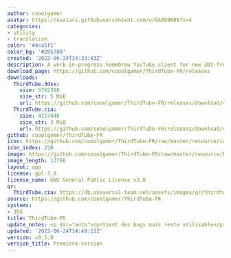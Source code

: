```yaml
---
author: cooolgamer
avatar: https://avatars.githubusercontent.com/u/64099608?v=4
categories:
- utility
- translation
color: '#4ca5f1'
color_bg: '#285780'
created: '2022-06-24T14:33:43Z'
description: A work-in-progress homebrew YouTube client for new 3DS french translated
download_page: https://github.com/cooolgamer/ThirdTube-FR/releases
downloads:
  ThirdTube.3dsx:
    size: 5762388
    size_str: 5 MiB
    url: https://github.com/cooolgamer/ThirdTube-FR/releases/download/v0.5.0/ThirdTube.3dsx
  ThirdTube.cia:
    size: 4117440
    size_str: 3 MiB
    url: https://github.com/cooolgamer/ThirdTube-FR/releases/download/v0.5.0/ThirdTube.cia
github: cooolgamer/ThirdTube-FR
icon: https://github.com/cooolgamer/ThirdTube-FR/raw/master/resource/icon.png
icon_index: 220
image: https://github.com/cooolgamer/ThirdTube-FR/raw/master/resource/banner.png
image_length: 12768
layout: app
license: gpl-3.0
license_name: GNU General Public License v3.0
qr:
  ThirdTube.cia: https://db.universal-team.net/assets/images/qr/thirdtube-cia.png
source: https://github.com/cooolgamer/ThirdTube-FR
systems:
- 3DS
title: ThirdTube-FR
update_notes: <p dir="auto">contient des bugs mais reste utilisable</p>
updated: '2022-06-24T14:49:12Z'
version: v0.5.0
version_title: Première version
---
```

